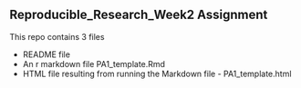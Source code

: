 ## Reproducible_Research_Week2 Assignment

This repo contains 3 files
 - README file
 - An r markdown file PA1_template.Rmd
 - HTML file resulting from running the Markdown file - PA1_template.html